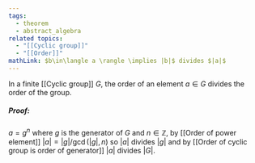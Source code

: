 ```yaml
---
tags:
  - theorem
  - abstract_algebra
related topics:
  - "[[Cyclic group]]"
  - "[[Order]]"
mathLink: $b\in\langle a \rangle \implies |b|$ divides $|a|$
---
```

In a finite [[Cyclic group]] $G$, the order of an element $a\in G$ divides the order of the group.
##### Proof:
$a=g^n$ where $g$ is the generator of $G$ and $n\in\mathbb{Z}$, by [[Order of power element]] $|a| = |g|/\operatorname{gcd}(|g|,n)$ so $|a|$ divides $|g|$ and by [[Order of cyclic group is order of generator]] $|a|$ divides $|G|$.
